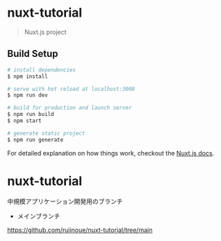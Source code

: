 # nuxt-tutorial

> Nuxt.js project

## Build Setup

```bash
# install dependencies
$ npm install

# serve with hot reload at localhost:3000
$ npm run dev

# build for production and launch server
$ npm run build
$ npm start

# generate static project
$ npm run generate
```

For detailed explanation on how things work, checkout the [Nuxt.js docs](https://github.com/nuxt/nuxt.js).

# nuxt-tutorial

中規模アプリケーション開発用のブランチ

- メインブランチ

https://github.com/ruiinoue/nuxt-tutorial/tree/main